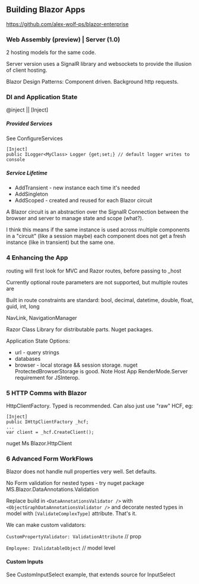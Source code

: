 ## Building Blazor Apps
https://github.com/alex-wolf-ps/blazor-enterprise

### Web Assembly (preview) | Server (1.0)

2 hosting models for the same code.

Server version uses a SignalR library and websockets to provide the illusion of client hosting.

Blazor Design Patterns: Component driven. Background http requests.



### DI and Application State

@inject || [Inject]

##### Provided Services

See ConfigureServices

```
[Inject]
public ILogger<MyClass> Logger {get;set;} // default logger writes to console
```

##### Service Lifetime

+ AddTransient - new instance each time it's needed
+ AddSingleton
+ AddScoped - created and reused for each Blazor circuit

A Blazor circuit is an abstraction over the SignalR Connection between the browser and server to manage state and scope (what?).

I think this means if the same instance is used across multiple components in a "circuit" (like a session maybe) each component does not get a fresh instance (like in transient) but the same one.

### 4 Enhancing the App

routing will first look for MVC and Razor routes, before passing to _host

Currently optional route parameters are not supported, but multiple routes are

Built in route constraints are standard: bool, decimal, datetime, double, float, guid, int, long

NavLink, NavigationManager

Razor Class Library for distributable parts. Nuget packages.

Application State Options:

+ url - query strings
+ databases
+ browser - local storage && session storage. nuget ProtectedBrowserStorage is good. Note Host App RenderMode.Server requirement for JSInterop.


### 5 HTTP Comms with Blazor

HttpClientFactory. Typed is recommended. Can also just use "raw" HCF, eg:
```
[Inject]
public IHttpClientFactory _hcf;
...
var client = _hcf.CreateClient();
```
nuget Ms Blazor.HttpClient 




### 6 Advanced Form WorkFlows

Blazor does not handle null properties very well. Set defaults.

No Form validation for nested types - try nuget package MS.Blazor.DataAnnotations.Validation

Replace build in `<DataAnnotationsValidator />` with `<ObjectGraphDataAnnotationsValidator />` and decorate nested types in model with `[ValidateComplexType]` attribute. That's it.

We can make custom validators:

`CustomPropertyValidator: ValidationAttribute` // prop

`Employee: IValidatableObject` // model level

#### Custom Inputs

See CustomInputSelect example, that extends source for InputSelect 